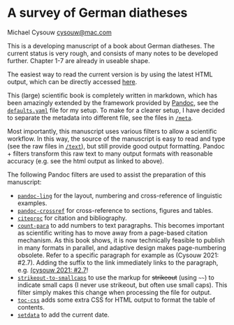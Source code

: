 # A survey of German diatheses

Michael Cysouw <cysouw@mac.com>

This is a developing manuscript of a book about German diatheses. The current status is very rough, and consists of many notes to be developed further. Chapter 1-7 are already in useable shape.

The easiest way to read the current version is by using the latest HTML output, which can be directly accessed [here](https://gitcdn.link/repo/cysouw/diathesis/main/cysouwDiathesisManuscript.html).

This (large) scientific book is completely written in markdown, which has been amazingly extended by the framework provided by [Pandoc](https://pandoc.org/index.html), see the [`defaults.yaml`](defaults.yaml) file for my setup. To make for a clearer setup, I have decided to separate the metadata into different file, see the files in [`/meta`](meta).

Most importantly, this manuscript uses various filters to allow a scientific workflow.  In this way, the source of the manuscript is easy to read and type (see the raw files in [`/text`](text)), but still provide good output formatting. Pandoc + filters transform this raw text to many output formats with reasonable accuracy (e.g. see the html output as linked to above). 

The following Pandoc filters are used to assist the preparation of this manuscript:

- [`pandoc-ling`](https://github.com/cysouw/pandoc-ling) for the layout, numbering and cross-reference of linguistic examples.
- [`pandoc-crossref`](https://github.com/lierdakil/pandoc-crossref) for cross-reference to sections, figures and tables.
- [`citeproc`](https://github.com/jgm/citeproc) for citation and bibliography.
- [`count-para`](https://github.com/cysouw/count-para) to add numbers to text paragraphs. This becomes important as scientific writing has to move away from a page-based citation mechanism. As this book shows, it is now technically feasible to publish in many formats in parallel, and adaptive design makes page-numbering obsolete. Refer to a specific paragraph for example as (Cysouw 2021: #2.7). Adding the suffix to the link immediately links to the paragraph, e.g. [(cysouw 2021: #2.7](https://gitcdn.link/repo/cysouw/diathesis/main/cysouwDiathesisManuscript.html#2.7)!
- [`strikeout-to-smallcaps`](/filters/strikeout-to-smallcaps.lua) to use the markup for  ~~strikeout~~ (using `~~`) to indicate small caps (I never use strikeout, but often use small caps). This filter simply makes this change when processing the file for output.
-  [`toc-css`](filters/toc-css.lua) adds some extra CSS for HTML output to format the table of contents.
-  [`setdata`](filters/setdate.lua) to add the current date.

  

